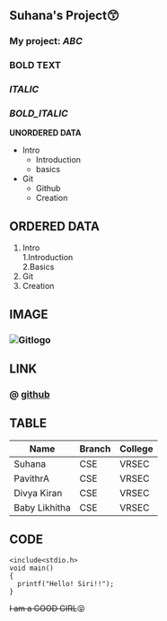 
## Suhana's Project:kissing_smiling_eyes:
### My project: *ABC*
### **BOLD TEXT**
### *ITALIC*
### ***BOLD_ITALIC***
**UNORDERED DATA**
- Intro
  * Introduction
  * basics
- Git 
  * Github
  * Creation              
## **ORDERED DATA**      
  1. Intro      
      1.Introduction         
      2.Basics 
  2. Git
  3. Creation            
## **IMAGE**              
### ![Gitlogo](https://iconape.com/wp-content/png_logo_vector/git-square.png)        
## **LINK**
### @ [github](https://github.com/SuhanaSulthana/fuzzy-sniffle/edit/main/README.md)         
## **TABLE**
|Name|Branch|College|
|--------|--------|--------|   
|Suhana|CSE|VRSEC|  
|PavithrA|CSE|VRSEC|  
|Divya Kiran|CSE|VRSEC|  
|Baby Likhitha|CSE|VRSEC|  
## **CODE**        
```
<include<stdio.h>
void main()
{
  printf("Hello! Siri!!");
}  
```
~~I am a GOOD GIRL~~:stuck_out_tongue_closed_eyes:
